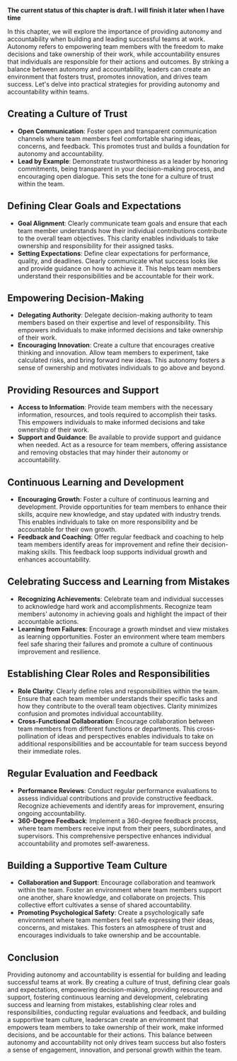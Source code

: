 **The current status of this chapter is draft. I will finish it later when I have time**

In this chapter, we will explore the importance of providing autonomy and accountability when building and leading successful teams at work. Autonomy refers to empowering team members with the freedom to make decisions and take ownership of their work, while accountability ensures that individuals are responsible for their actions and outcomes. By striking a balance between autonomy and accountability, leaders can create an environment that fosters trust, promotes innovation, and drives team success. Let's delve into practical strategies for providing autonomy and accountability within teams.

Creating a Culture of Trust
---------------------------

* **Open Communication**: Foster open and transparent communication channels where team members feel comfortable sharing ideas, concerns, and feedback. This promotes trust and builds a foundation for autonomy and accountability.
* **Lead by Example**: Demonstrate trustworthiness as a leader by honoring commitments, being transparent in your decision-making process, and encouraging open dialogue. This sets the tone for a culture of trust within the team.

Defining Clear Goals and Expectations
-------------------------------------

* **Goal Alignment**: Clearly communicate team goals and ensure that each team member understands how their individual contributions contribute to the overall team objectives. This clarity enables individuals to take ownership and responsibility for their assigned tasks.
* **Setting Expectations**: Define clear expectations for performance, quality, and deadlines. Clearly communicate what success looks like and provide guidance on how to achieve it. This helps team members understand their responsibilities and be accountable for their work.

Empowering Decision-Making
--------------------------

* **Delegating Authority**: Delegate decision-making authority to team members based on their expertise and level of responsibility. This empowers individuals to make informed decisions and take ownership of their work.
* **Encouraging Innovation**: Create a culture that encourages creative thinking and innovation. Allow team members to experiment, take calculated risks, and bring forward new ideas. This autonomy fosters a sense of ownership and motivates individuals to go above and beyond.

Providing Resources and Support
-------------------------------

* **Access to Information**: Provide team members with the necessary information, resources, and tools required to accomplish their tasks. This empowers individuals to make informed decisions and take ownership of their work.
* **Support and Guidance**: Be available to provide support and guidance when needed. Act as a resource for team members, offering assistance and removing obstacles that may hinder their autonomy or accountability.

Continuous Learning and Development
-----------------------------------

* **Encouraging Growth**: Foster a culture of continuous learning and development. Provide opportunities for team members to enhance their skills, acquire new knowledge, and stay updated with industry trends. This enables individuals to take on more responsibility and be accountable for their own growth.
* **Feedback and Coaching**: Offer regular feedback and coaching to help team members identify areas for improvement and refine their decision-making skills. This feedback loop supports individual growth and enhances accountability.

Celebrating Success and Learning from Mistakes
----------------------------------------------

* **Recognizing Achievements**: Celebrate team and individual successes to acknowledge hard work and accomplishments. Recognize team members' autonomy in achieving goals and highlight the impact of their accountable actions.
* **Learning from Failures**: Encourage a growth mindset and view mistakes as learning opportunities. Foster an environment where team members feel safe sharing their failures and promote a culture of continuous improvement and resilience.

Establishing Clear Roles and Responsibilities
---------------------------------------------

* **Role Clarity**: Clearly define roles and responsibilities within the team. Ensure that each team member understands their specific tasks and how they contribute to the overall team objectives. Clarity minimizes confusion and promotes individual accountability.
* **Cross-Functional Collaboration**: Encourage collaboration between team members from different functions or departments. This cross-pollination of ideas and perspectives enables individuals to take on additional responsibilities and be accountable for team success beyond their immediate roles.

Regular Evaluation and Feedback
-------------------------------

* **Performance Reviews**: Conduct regular performance evaluations to assess individual contributions and provide constructive feedback. Recognize achievements and identify areas for improvement, ensuring ongoing accountability.
* **360-Degree Feedback**: Implement a 360-degree feedback process, where team members receive input from their peers, subordinates, and supervisors. This comprehensive perspective enhances individual accountability and promotes self-awareness.

Building a Supportive Team Culture
----------------------------------

* **Collaboration and Support**: Encourage collaboration and teamwork within the team. Foster an environment where team members support one another, share knowledge, and collaborate on projects. This collective effort cultivates a sense of shared accountability.
* **Promoting Psychological Safety**: Create a psychologically safe environment where team members feel safe expressing their ideas, concerns, and mistakes. This fosters an atmosphere of trust and encourages individuals to take ownership and be accountable.

Conclusion
----------

Providing autonomy and accountability is essential for building and leading successful teams at work. By creating a culture of trust, defining clear goals and expectations, empowering decision-making, providing resources and support, fostering continuous learning and development, celebrating success and learning from mistakes, establishing clear roles and responsibilities, conducting regular evaluations and feedback, and building a supportive team culture, leaderscan create an environment that empowers team members to take ownership of their work, make informed decisions, and be accountable for their actions. This balance between autonomy and accountability not only drives team success but also fosters a sense of engagement, innovation, and personal growth within the team.
